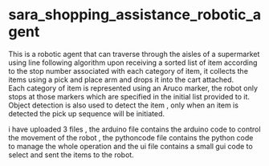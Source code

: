 # sara_shopping_assistance_robotic_agent
This is a robotic agent that can traverse through the aisles of a supermarket using line following algorithm upon receiving a sorted list of item according to the stop number associated with each category of item, it collects the items using a pick and place arm and drops it into the cart attached.   
Each category of item is represented using an Aruco marker, the robot only stops at those markers which are specified in the initial list provided to it. 
Object detection is also used to detect the item , only when an item is detected the pick up sequence will be initiated.

i have uploaded 3 files , the arduino file contains the arduino code to control the movement of the robot , the pythoncode file contains the python code to manage the whole operation and the ui file contains a small gui code to select and sent the items to the robot.
